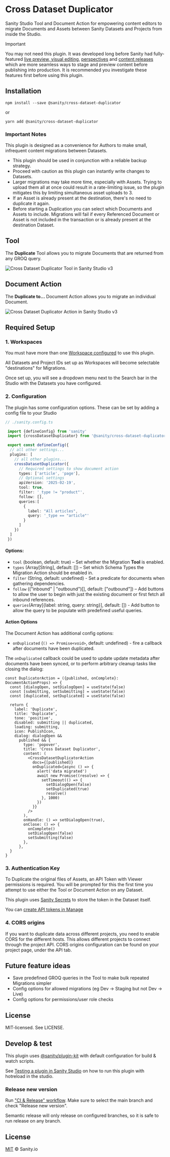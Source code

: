# Cross Dataset Duplicator

Sanity Studio Tool and Document Action for empowering content editors to migrate Documents and Assets between Sanity Datasets and Projects from inside the Studio.

> [!IMPORTANT]
> You may not need this plugin. It was developed long before Sanity had fully-featured [live preview, visual editing](https://www.sanity.io/docs/visual-editing/introduction-to-visual-editing), [perspectives](https://www.sanity.io/docs/content-lake/perspectives) and [content releases](https://www.sanity.io/docs/user-guides/content-releases) which are more seamless ways to stage and preview content before publishing into production. It is recommended you investigate these features first before using this plugin.

## Installation

```
npm install --save @sanity/cross-dataset-duplicator
```

or

```
yarn add @sanity/cross-dataset-duplicator
```

### Important Notes

This plugin is designed as a convenience for Authors to make small, infrequent content migrations between Datasets.

- This plugin should be used in conjunction with a reliable backup strategy.
- Proceed with caution as this plugin can instantly write changes to Datasets.
- Larger migrations may take more time, especially with Assets. Trying to upload them all at once could result in a rate-limiting issue, so the plugin mitigates this by limiting simultaneous asset uploads to 3.
- If an Asset is already present at the destination, there's no need to duplicate it again.
- Before starting a Duplication you can select which Documents and Assets to include. Migrations will fail if every Referenced Document or Asset is not included in the transaction or is already present at the destination Dataset.

## Tool

The **Duplicate** Tool allows you to migrate Documents that are returned from any GROQ query.

![Cross Dataset Duplicator Tool in Sanity Studio v3](./img/cdd-tool.png)

## Document Action

The **Duplicate to...** Document Action allows you to migrate an individual Document.

![Cross Dataset Duplicator Action in Sanity Studio v3](./img/cdd-action.png)

## Required Setup

### 1. Workspaces

You must have more than one [Workspace configured](https://www.sanity.io/docs/config-api-reference#37c85e3072b2) to use this plugin.

All Datasets and Project IDs set up as Workspaces will become selectable "destinations" for Migrations.

Once set up, you will see a dropdown menu next to the Search bar in the Studio with the Datasets you have configured.

### 2. Configuration

The plugin has some configuration options. These can be set by adding a config file to your Studio

```ts
// ./sanity.config.ts

 import {defineConfig} from 'sanity'
 import {crossDatasetDuplicator} from '@sanity/cross-dataset-duplicator'

 export const defineConfig({
  // all other settings...
  plugins: [
    // all other plugins...
    crossDatasetDuplicator({
      // Required settings to show document action
      types: ['article', 'page'],
      // Optional settings
      apiVersion: '2025-02-19',
      tool: true,
      filter: '_type != "product"',
      follow: [],
      queries:[
        {
          label: "All articles",
          query: '_type == "article"'
        }
      ]
    })
  ]
 })
```

#### Options:

- `tool` (boolean, default: true) – Set whether the Migration **Tool** is enabled.
- `types` (Array[String], default: []) – Set which Schema Types the Migration Action should be enabled in.
- `filter` (String, default: undefined) - Set a predicate for documents when gathering dependencies.
- `follow` (("inbound" | "outbound")[], default: ["outbound"]) – Add buttons to allow the user to begin with just the existing document or first fetch all inbound references.
- `queries`(Array[{label: string, query: string}], default: []) - Add button to allow the query to be populate with predefined useful queries.

#### Action Options

The Document Action has additional config options:

- `onDuplicated` (`() => Promise<void>`, default: undefined) - fire a callback after documents have been duplicated.

The `onDuplicated` callback could be used to update update metadata after documents have been synced, or to perform arbitrary cleanup tasks like closing the dialog:

```tsx
const DuplicatorAction = ({published, onComplete}: DocumentActionProps) => {
  const [dialogOpen, setDialogOpen] = useState(false)
  const [submitting, setSubmitting] = useState(false)
  const [duplicated, setDuplicated] = useState(false)

  return {
    label: 'Duplicate',
    title: 'Duplicate',
    tone: 'positive',
    disabled: submitting || duplicated,
    loading: submitting,
    icon: PublishIcon,
    dialog: dialogOpen &&
      published && {
        type: 'popover',
        title: 'Cross Dataset Duplicator',
        content: (
          <CrossDatasetDuplicatorAction
            docs={[published]}
            onDuplicated={async () => {
              alert('data migrated')
              await new Promise((resolve) => {
                setTimeout(() => {
                  setDialogOpen(false)
                  setDuplicated(true)
                  resolve()
                }, 1000)
              })
            }}
          />
        ),
        onHandle: () => setDialogOpen(true),
        onClose: () => {
          onComplete()
          setDialogOpen(false)
          setSubmitting(false)
        },
      },
  }
}
```

### 3. Authentication Key

To Duplicate the original files of Assets, an API Token with Viewer permissions is required. You will be prompted for this the first time you attempt to use either the Tool or Document Action on any Dataset.

This plugin uses [Sanity Secrets](https://github.com/sanity-io/sanity-studio-secrets/) to store the token in the Dataset itself.

You can [create API tokens in Manage](https://sanity.io/manage)

### 4. CORS origins

If you want to duplicate data across different projects, you need to enable CORS for the different hosts. This allows different projects to connect through the project API. CORS origins configuration can be found on your project page, under the API tab.

## Future feature ideas

- Save predefined GROQ queries in the Tool to make bulk repeated Migrations simpler
- Config options for allowed migrations (eg Dev -> Staging but not Dev -> Live)
- Config options for permissions/user role checks

## License

MIT-licensed. See LICENSE.

## Develop & test

This plugin uses [@sanity/plugin-kit](https://github.com/sanity-io/plugin-kit)
with default configuration for build & watch scripts.

See [Testing a plugin in Sanity Studio](https://github.com/sanity-io/plugin-kit#testing-a-plugin-in-sanity-studio)
on how to run this plugin with hotreload in the studio.

### Release new version

Run ["CI & Release" workflow](https://github.com/sanity-io/cross-dataset-duplicator/actions/workflows/main.yml).
Make sure to select the main branch and check "Release new version".

Semantic release will only release on configured branches, so it is safe to run release on any branch.

## License

[MIT](LICENSE) © Sanity.io
